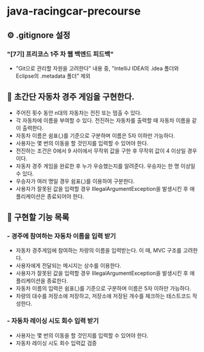 # java-racingcar-precourse

## ︎⚙️ .gitignore 설정
### "[7기] 프리코스 1주 차 웹 백엔드 피드백" 
* "Git으로 관리할 자원을 고려한다" 내용 중, "IntelliJ IDEA의 .idea 폴더와 Eclipse의 .metadata 폴더" 제외

## 🚀 초간단 자동차 경주 게임을 구현한다.
* 주어진 횟수 동안 n대의 자동차는 전진 또는 멈출 수 있다.
* 각 자동차에 이름을 부여할 수 있다. 전진하는 자동차를 출력할 때 자동차 이름을 같이 출력한다.
* 자동차 이름은 쉼표(,)를 기준으로 구분하며 이름은 5자 이하만 가능하다.
* 사용자는 몇 번의 이동을 할 것인지를 입력할 수 있어야 한다.
* 전진하는 조건은 0에서 9 사이에서 무작위 값을 구한 후 무작위 값이 4 이상일 경우이다.
* 자동차 경주 게임을 완료한 후 누가 우승했는지를 알려준다. 우승자는 한 명 이상일 수 있다.
* 우승자가 여러 명일 경우 쉼표(,)를 이용하여 구분한다.
* 사용자가 잘못된 값을 입력할 경우 IllegalArgumentException을 발생시킨 후 애플리케이션은 종료되어야 한다.

## ︎📝 구현할 기능 목록
### - 경주에 참여하는 자동차 이름을 입력 받기
* 자동차 경주게임에 참여하는 차량의 이름을 입력받는다. 이 때, MVC 구조를 고려한다.
* 사용자에게 전달되는 메시지는 상수를 이용한다.
* 사용자가 잘못된 값을 입력할 경우 IllegalArgumentException을 발생시킨 후 애플리케이션을 종료한다.
* 자동차 이름의 입력은 쉼표(,)를 기준으로 구분하며 이름은 5자 이하만 가능하다.
* 차량의 대수를 저장소에 저장하고, 저장소에 저장된 개수를 체크하는 테스트코드 작성한다.
### - 자동차 레이싱 시도 회수 입력 받기
* 사용자는 몇 번의 이동을 할 것인지를 입력할 수 있어야 한다.
* 자동차 레이싱 시도 회수 입력값 검증
### 

